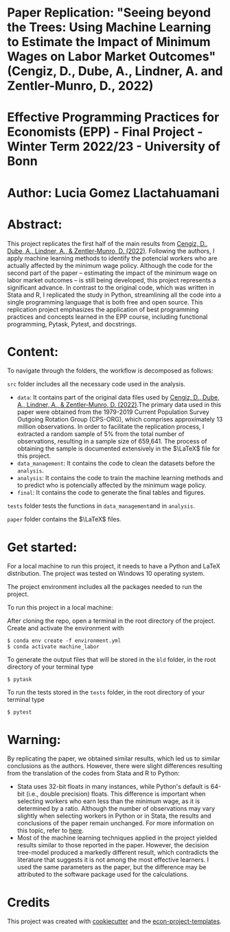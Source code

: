 Paper Replication: "Seeing beyond the Trees: Using Machine Learning to Estimate the Impact of Minimum Wages on Labor Market Outcomes" (Cengiz, D., Dube, A., Lindner, A. and Zentler-Munro, D., 2022)
===============================

Effective Programming Practices for Economists (EPP) - Final Project - Winter Term 2022/23 - University of Bonn 
=========

Author: Lucia Gomez Llactahuamani
=========

Abstract:
=========

This project replicates the first half of the main results from [Cengiz, D., Dube, A., Lindner, A., & Zentler-Munro, D. (2022)](https://www.journals.uchicago.edu/doi/abs/10.1086/718497).  Following the authors, I apply machine learning methods to identify the potencial workers who are actually affected by the minimum wage policy. Although the code for the second part of the paper – estimating the impact of the minimum wage on labor market outcomes – is still being developed, this project represents a significant advance. In contrast to the original code, which was written in Stata and R, I replicated the study in Python, streamlining all the code into a single programming language that is both free and open source. This replication project emphasizes the application of best programming practices and concepts learned in the EPP course, including functional programming, Pytask, Pytest, and docstrings.

Content:
=============

To navigate through the folders, the workflow is decomposed as follows:

`src` folder includes all the necessary code used in the analysis. 

* `data`: It contains part of the original data files used by [Cengiz, D., Dube, A., Lindner, A., & Zentler-Munro, D. (2022)](https://www.journals.uchicago.edu/doi/abs/10.1086/718497).The primary data used in this paper were obtained from the 1979-2019 Current Population Survey Outgoing Rotation Group (CPS-ORG), which comprises approximately 13 million observations. In order to facilitate the replication process, I extracted a random sample of 5% from the total number of observations, resulting in a sample size of 659,641. The process of obtaining the sample is documented extensively in the $\LaTeX$ file for this project.
* `data_management`: It contains the code to clean the datasets before the `analysis`.
* `analysis`: It contains the code to train the machine learning methods and to predict who is potencially affected by the minimum wage policy.
* `final`: It contains the code to generate the final tables and figures.

`tests` folder tests the functions in `data_management`and in `analysis`.

`paper` folder contains the $\LaTeX$ files.

Get started:
=============

For a local machine to run this project, it needs to have a Python and LaTeX distribution. The project was tested on Windows 10 operating system. 

The project environment includes all the packages needed to run the project.

To run this project in a local machine:

After cloning the repo, open a terminal in the root directory of the project. Create and activate the environment with

    $ conda env create -f environment.yml
    $ conda activate machine_labor

To generate the output files that will be stored in the `bld` folder, in the root directory of your terminal type

    $ pytask

To run the tests stored in the `tests` folder, in the root directory of your terminal type

    $ pytest

Warning:
=============

By replicating the paper, we obtained similar results, which led us to similar conclusions as the authors. However, there were slight differences resulting from the translation of the codes from Stata and R to Python:

* Stata uses 32-bit floats in many instances, while Python's default is 64-bit (i.e., double precision) floats. This difference is important when selecting workers who earn less than the minimum wage, as it is determined by a ratio. Although the number of observations may vary slightly when selecting workers in Python or in Stata, the results and conclusions of the paper remain unchanged. For more information on this topic, refer to [here](https://www.stata.com/support/faqs/data-management/float-data-type/).
* Most of the machine learning techniques applied in the project yielded results similar to those reported in the paper. However, the decision tree-model produced a markedly different result, which contradicts the literature that suggests it is not among the most effective learners. I used the same parameters as the paper, but the difference may be attributed to the software package used for the calculations.

Credits
=====

This project was created with [cookiecutter](https://github.com/audreyr/cookiecutter) and the [econ-project-templates](https://github.com/OpenSourceEconomics/econ-project-templates).